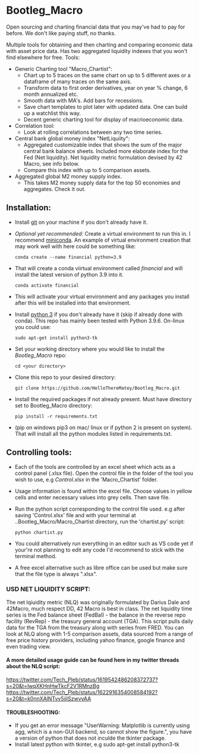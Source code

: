 # Bootleg_Macro
Open sourcing and charting financial data that you may've had to pay for before. We don't like paying stuff, no thanks.

Multiple tools for obtaining and then charting and comparing economic data with asset price data. Has two aggregated liquidity indexes that you won't find elsewhere for free. Tools:
- Generic Charting tool "Macro_Chartist":
    - Chart up to 5 traces on the same chart on up to 5 different axes or a dataframe of many traces on the same axis. 
    - Transform data to first order derivatives, year on year % change, 6 month annualized etc.
    - Smooth data with MA's. Add bars for recessions.
    - Save chart templates to plot later with updated data. One can build up a watchlist this way. 
    - Decent generic charting tool for display of macrioeconomic data. 
- Correlation tool:
    - Look at rolling correlations between any two time series. 
- Central bank global money index "NetLiquiity":
    - Aggregated customizable index that shows the sum of the major central bank balance sheets. Included more elaborate index for the Fed (Net liquidity). Net liquidity metric formulation devised by 42 Macro, see info below. 
    - Compare this index with up to 5 comparison assets. 
- Aggregated global M2 money supply index.
    - This takes M2 money supply data for the top 50 economies and aggregates. Check it out. 

 ## Installation: 
 - Install [git](https://github.com/git-guides/install-git) on your machine if you don't already have it.
 - _Optional yet recommended:_ Create a virtual environment to run this in. I recommend [miniconda](https://docs.conda.io/projects/miniconda/en/latest/). An example of virtual environment creation that may work well with here could be something like:

   `conda create --name financial python=3.9`
 - That will create a conda viirtual environment called _financial_ and will install the latest version of python 3.9 into it. 

   `conda activate financial`
 - This will activate your virtual environment and any packages you install after this will be installed into that environment.  
 - Install [python 3](https://realpython.com/installing-python/) if you don't already have it (skip if already done with conda). This repo has mainly been tested with Python 3.9.6. On-linux you could use:

   `sudo apt-get install python3-tk`
 - Set your working directory where you would like to install the _Bootleg_Macro_ repo:

   `cd <your directory>`
 - Clone this repo to your desired directory:

   `git clone https://github.com/HelloThereMatey/Bootleg_Macro.git`
 - Install the required packages if not already present. Must have directory set to Bootleg_Macro directory:

   `pip install -r requirements.txt`
 - (pip on windows pip3 on mac/ linux or if python 2 is present on system). That will install all the python modules listed in requirements.txt. 
     
## Controlling tools:
 - Each of the tools are controlled by an excel sheet which acts as a control panel (.xlsx file). Open the control file in the folder of the tool you wish to use, e.g _Control.xlsx_ in the 'Macro_Chartist' folder.
 - Usage information is found within the excel file. Choose values in yellow cells and enter necessary values into grey cells. Then save file.
 - Run the python script corresponding to the control file used. e.g after saving 'Control.xlsx' file and with your terminal at ..Bootleg_Macro/Macro_Chartist directory, run the 'chartist.py' script:

   `python chartist.py`
   
 - You could alternatively run everything in an editor such as VS code yet if your're not planning to edit any code I'd recommend to stick with the terminal method. 
 - A free excel alternative such as libre office can be used but make sure that the file type is always ".xlsx". 

### USD NET LIQUIDITY SCRIPT:
The net lqiuidity metric (NLQ) was originally formulated by Darius Dale and 42Macro, much respect DD, 42 Macro is best in class.
The net liquidity time series is the Fed balance sheet (FedBal) - the balance in the reverse repo facility (RevRep) - the treasury general account (TGA). 
This script pulls daily data for the TGA from the treasury along with series from FRED. You can look at NLQ along with 1-5 comparison assets, data sourced from a range of free price history providers, including yahoo finance, google finance and even trading view.

#### A more detailed usage guide can be found here in my twitter threads about the NLQ script: 
https://twitter.com/Tech_Pleb/status/1619542486208372737?s=20&t=lwqXKHnHwTkcF2V1RMnzBg
https://twitter.com/Tech_Pleb/status/1622916354008584192?s=20&t=k0nnXAlNTvv5iiISzwvyAA

#### TROUBLESHOOTING:
 - If you get an error message "UserWarning: Matplotlib is currently using agg, which is a non-GUI backend, so cannot show the figure.", you have a
  version of python that does not inculde the tkinter package. 
 - Install latest python with tkinter, e.g sudo apt-get install python3-tk 
     
